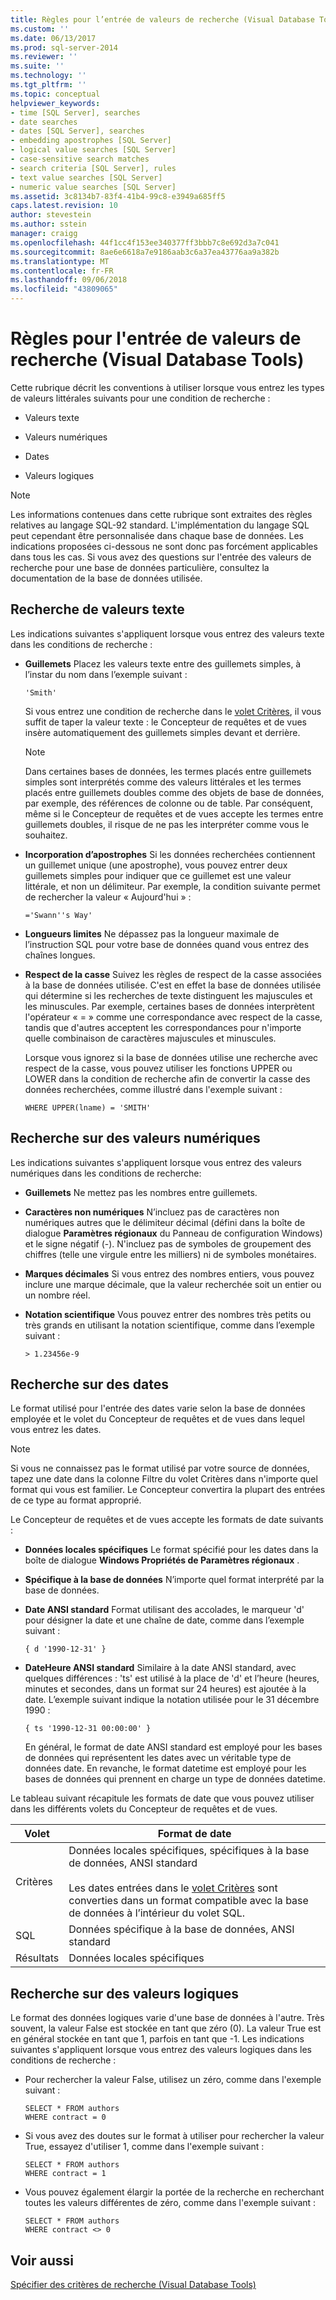 ```yaml
---
title: Règles pour l’entrée de valeurs de recherche (Visual Database Tools) | Microsoft Docs
ms.custom: ''
ms.date: 06/13/2017
ms.prod: sql-server-2014
ms.reviewer: ''
ms.suite: ''
ms.technology: ''
ms.tgt_pltfrm: ''
ms.topic: conceptual
helpviewer_keywords:
- time [SQL Server], searches
- date searches
- dates [SQL Server], searches
- embedding apostrophes [SQL Server]
- logical value searches [SQL Server]
- case-sensitive search matches
- search criteria [SQL Server], rules
- text value searches [SQL Server]
- numeric value searches [SQL Server]
ms.assetid: 3c8134b7-83f4-41b4-99c8-e3949a685ff5
caps.latest.revision: 10
author: stevestein
ms.author: sstein
manager: craigg
ms.openlocfilehash: 44f1cc4f153ee340377ff3bbb7c8e692d3a7c041
ms.sourcegitcommit: 8ae6e6618a7e9186aab3c6a37ea43776aa9a382b
ms.translationtype: MT
ms.contentlocale: fr-FR
ms.lasthandoff: 09/06/2018
ms.locfileid: "43809065"
---
```

# <a name="rules-for-entering-search-values-visual-database-tools"></a>Règles pour l'entrée de valeurs de recherche (Visual Database Tools)
  Cette rubrique décrit les conventions à utiliser lorsque vous entrez les types de valeurs littérales suivants pour une condition de recherche :  
  
-   Valeurs texte  
  
-   Valeurs numériques  
  
-   Dates  
  
-   Valeurs logiques  
  
> [!NOTE]  
>  Les informations contenues dans cette rubrique sont extraites des règles relatives au langage SQL-92 standard. L'implémentation du langage SQL peut cependant être personnalisée dans chaque base de données. Les indications proposées ci-dessous ne sont donc pas forcément applicables dans tous les cas. Si vous avez des questions sur l'entrée des valeurs de recherche pour une base de données particulière, consultez la documentation de la base de données utilisée.  
  
## <a name="searching-on-text-values"></a>Recherche de valeurs texte  
 Les indications suivantes s'appliquent lorsque vous entrez des valeurs texte dans les conditions de recherche :  
  
-   **Guillemets** Placez les valeurs texte entre des guillemets simples, à l’instar du nom dans l’exemple suivant :  
  
    ```  
    'Smith'  
    ```  
  
     Si vous entrez une condition de recherche dans le [volet Critères](visual-database-tools.md), il vous suffit de taper la valeur texte : le Concepteur de requêtes et de vues insère automatiquement des guillemets simples devant et derrière.  
  
    > [!NOTE]  
    >  Dans certaines bases de données, les termes placés entre guillemets simples sont interprétés comme des valeurs littérales et les termes placés entre guillemets doubles comme des objets de base de données, par exemple, des références de colonne ou de table. Par conséquent, même si le Concepteur de requêtes et de vues accepte les termes entre guillemets doubles, il risque de ne pas les interpréter comme vous le souhaitez.  
  
-   **Incorporation d’apostrophes** Si les données recherchées contiennent un guillemet unique (une apostrophe), vous pouvez entrer deux guillemets simples pour indiquer que ce guillemet est une valeur littérale, et non un délimiteur. Par exemple, la condition suivante permet de rechercher la valeur « Aujourd'hui » :  
  
    ```  
    ='Swann''s Way'  
    ```  
  
-   **Longueurs limites** Ne dépassez pas la longueur maximale de l’instruction SQL pour votre base de données quand vous entrez des chaînes longues.  
  
-   **Respect de la casse** Suivez les règles de respect de la casse associées à la base de données utilisée. C'est en effet la base de données utilisée qui détermine si les recherches de texte distinguent les majuscules et les minuscules. Par exemple, certaines bases de données interprètent l'opérateur « = » comme une correspondance avec respect de la casse, tandis que d'autres acceptent les correspondances pour n'importe quelle combinaison de caractères majuscules et minuscules.  
  
     Lorsque vous ignorez si la base de données utilise une recherche avec respect de la casse, vous pouvez utiliser les fonctions UPPER ou LOWER dans la condition de recherche afin de convertir la casse des données recherchées, comme illustré dans l'exemple suivant :  
  
    ```  
    WHERE UPPER(lname) = 'SMITH'  
    ```  
  
## <a name="searching-on-numeric-values"></a>Recherche sur des valeurs numériques  
 Les indications suivantes s'appliquent lorsque vous entrez des valeurs numériques dans les conditions de recherche:  
  
-   **Guillemets** Ne mettez pas les nombres entre guillemets.  
  
-   **Caractères non numériques** N’incluez pas de caractères non numériques autres que le délimiteur décimal (défini dans la boîte de dialogue **Paramètres régionaux** du Panneau de configuration Windows) et le signe négatif (-). N'incluez pas de symboles de groupement des chiffres (telle une virgule entre les milliers) ni de symboles monétaires.  
  
-   **Marques décimales** Si vous entrez des nombres entiers, vous pouvez inclure une marque décimale, que la valeur recherchée soit un entier ou un nombre réel.  
  
-   **Notation scientifique** Vous pouvez entrer des nombres très petits ou très grands en utilisant la notation scientifique, comme dans l’exemple suivant :  
  
    ```  
    > 1.23456e-9  
    ```  
  
## <a name="searching-on-dates"></a>Recherche sur des dates  
 Le format utilisé pour l'entrée des dates varie selon la base de données employée et le volet du Concepteur de requêtes et de vues dans lequel vous entrez les dates.  
  
> [!NOTE]  
>  Si vous ne connaissez pas le format utilisé par votre source de données, tapez une date dans la colonne Filtre du volet Critères dans n'importe quel format qui vous est familier. Le Concepteur convertira la plupart des entrées de ce type au format approprié.  
  
 Le Concepteur de requêtes et de vues accepte les formats de date suivants :  
  
-   **Données locales spécifiques** Le format spécifié pour les dates dans la boîte de dialogue **Windows Propriétés de Paramètres régionaux** .  
  
-   **Spécifique à la base de données** N’importe quel format interprété par la base de données.  
  
-   **Date ANSI standard** Format utilisant des accolades, le marqueur 'd' pour désigner la date et une chaîne de date, comme dans l’exemple suivant :  
  
    ```  
    { d '1990-12-31' }  
    ```  
  
-   **DateHeure ANSI standard** Similaire à la date ANSI standard, avec quelques différences : 'ts' est utilisé à la place de 'd' et l’heure (heures, minutes et secondes, dans un format sur 24 heures) est ajoutée à la date. L’exemple suivant indique la notation utilisée pour le 31 décembre 1990 :  
  
    ```  
    { ts '1990-12-31 00:00:00' }  
    ```  
  
     En général, le format de date ANSI standard est employé pour les bases de données qui représentent les dates avec un véritable type de données date. En revanche, le format datetime est employé pour les bases de données qui prennent en charge un type de données datetime.  
  
 Le tableau suivant récapitule les formats de date que vous pouvez utiliser dans les différents volets du Concepteur de requêtes et de vues.  
  
|**Volet**|**Format de date**|  
|--------------|---------------------|  
|Critères|Données locales spécifiques, spécifiques à la base de données, ANSI standard<br /><br /> Les dates entrées dans le [volet Critères](visual-database-tools.md) sont converties dans un format compatible avec la base de données à l’intérieur du volet SQL.|  
|SQL|Données spécifique à la base de données, ANSI standard|  
|Résultats|Données locales spécifiques|  
  
## <a name="searching-on-logical-values"></a>Recherche sur des valeurs logiques  
 Le format des données logiques varie d'une base de données à l'autre. Très souvent, la valeur False est stockée en tant que zéro (0). La valeur True est en général stockée en tant que 1, parfois en tant que -1. Les indications suivantes s'appliquent lorsque vous entrez des valeurs logiques dans les conditions de recherche :  
  
-   Pour rechercher la valeur False, utilisez un zéro, comme dans l'exemple suivant :  
  
    ```  
    SELECT * FROM authors  
    WHERE contract = 0  
    ```  
  
-   Si vous avez des doutes sur le format à utiliser pour rechercher la valeur True, essayez d'utiliser 1, comme dans l'exemple suivant :  
  
    ```  
    SELECT * FROM authors  
    WHERE contract = 1  
    ```  
  
-   Vous pouvez également élargir la portée de la recherche en recherchant toutes les valeurs différentes de zéro, comme dans l'exemple suivant :  
  
    ```  
    SELECT * FROM authors  
    WHERE contract <> 0  
    ```  
  
## <a name="see-also"></a>Voir aussi  
 [Spécifier des critères de recherche &#40;Visual Database Tools&#41;](specify-search-criteria-visual-database-tools.md)  
  
  
